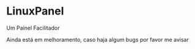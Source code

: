 # LinuxPanel
Um Painel Facilitador

Ainda está em melhoramento, caso haja algum bugs por favor me avisar 
